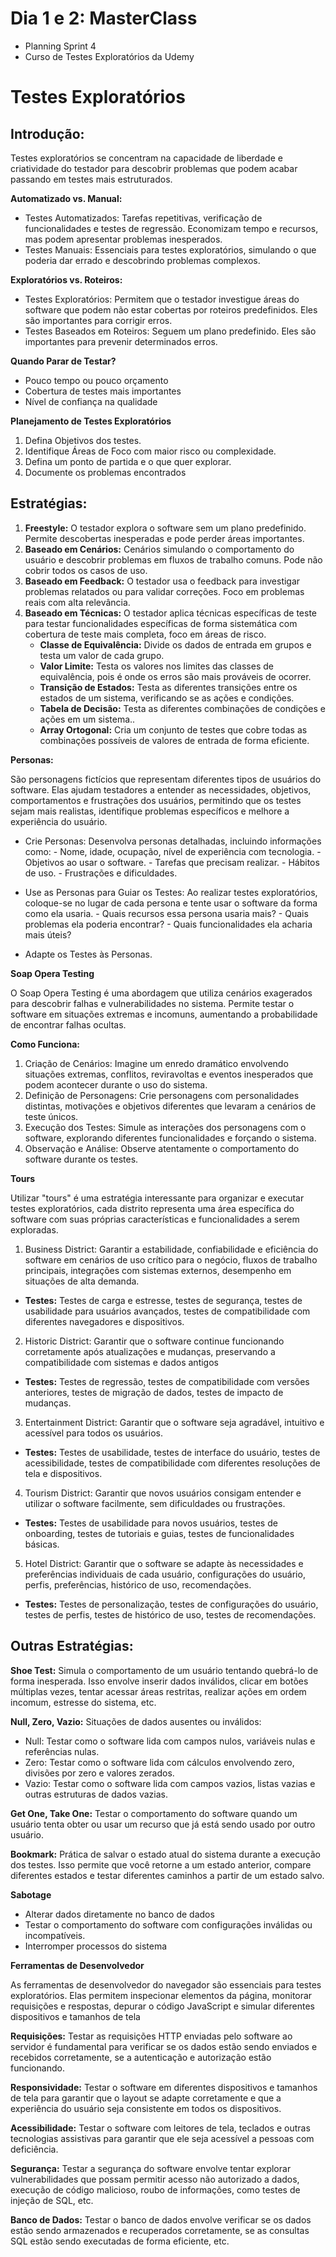 # Dia 1 e 2: MasterClass

- Planning Sprint 4
- Curso de Testes Exploratórios da Udemy

# Testes Exploratórios

## Introdução:

Testes exploratórios se concentram na capacidade de liberdade e criatividade do testador para descobrir problemas que podem acabar passando em testes mais estruturados.

**Automatizado vs. Manual:**

- Testes Automatizados: Tarefas repetitivas, verificação de funcionalidades e testes de regressão. Economizam tempo e recursos, mas podem apresentar problemas inesperados.
- Testes Manuais: Essenciais para testes exploratórios, simulando o que poderia dar errado e descobrindo problemas complexos.

**Exploratórios vs. Roteiros:**

- Testes Exploratórios: Permitem que o testador investigue áreas do software que podem não estar cobertas por roteiros predefinidos. Eles são importantes para corrigir erros.
- Testes Baseados em Roteiros: Seguem um plano predefinido. Eles são importantes para prevenir determinados erros.

**Quando Parar de Testar?**

- Pouco tempo ou pouco orçamento
- Cobertura de testes mais importantes
- Nível de confiança na qualidade

**Planejamento de Testes Exploratórios**

1. Defina Objetivos dos testes.
2. Identifique Áreas de Foco com maior risco ou complexidade.
3. Defina um ponto de partida e o que quer explorar.
4. Documente os problemas encontrados

## Estratégias:

1. **Freestyle:** O testador explora o software sem um plano predefinido. Permite descobertas inesperadas e pode perder áreas importantes.
2. **Baseado em Cenários:** Cenários simulando o comportamento do usuário e descobrir problemas em fluxos de trabalho comuns. Pode não cobrir todos os casos de uso.
3. **Baseado em Feedback:** O testador usa o feedback para investigar problemas relatados ou para validar correções. Foco em problemas reais com alta relevância.
4. **Baseado em Técnicas:** O testador aplica técnicas específicas de teste para testar funcionalidades específicas de forma sistemática com cobertura de teste mais completa, foco em áreas de risco.
    - **Classe de Equivalência:** Divide os dados de entrada em grupos e testa um valor de cada grupo.
    - **Valor Limite:** Testa os valores nos limites das classes de equivalência, pois é onde os erros são mais prováveis de ocorrer.
    - **Transição de Estados:** Testa as diferentes transições entre os estados de um sistema, verificando se as ações e condições.
    - **Tabela de Decisão:** Testa as diferentes combinações de condições e ações em um sistema..
    - **Array Ortogonal:** Cria um conjunto de testes que cobre todas as combinações possíveis de valores de entrada de forma eficiente.

**Personas:** 

São personagens fictícios que representam diferentes tipos de usuários do software. Elas ajudam testadores a entender as necessidades, objetivos, comportamentos e frustrações dos usuários, permitindo que os testes sejam mais realistas, identifique problemas específicos e melhore a experiência do usuário.

- Crie Personas: Desenvolva personas detalhadas, incluindo informações como:
        - Nome, idade, ocupação, nível de experiência com tecnologia.
        - Objetivos ao usar o software.
        - Tarefas que precisam realizar.
        - Hábitos de uso.
        - Frustrações e dificuldades.

- Use as Personas para Guiar os Testes: Ao realizar testes exploratórios, coloque-se no lugar de cada persona e tente usar o software da forma como ela usaria.
        - Quais recursos essa persona usaria mais?
        - Quais problemas ela poderia encontrar?
        - Quais funcionalidades ela acharia mais úteis?

- Adapte os Testes às Personas.

**Soap Opera Testing**

O Soap Opera Testing é uma abordagem que utiliza cenários exagerados para descobrir falhas e vulnerabilidades no sistema. Permite testar o software em situações extremas e incomuns, aumentando a probabilidade de encontrar falhas ocultas.

**Como Funciona:**

1. Criação de Cenários: Imagine um enredo dramático envolvendo situações extremas, conflitos, reviravoltas e eventos inesperados que podem acontecer durante o uso do sistema.
2. Definição de Personagens: Crie personagens com personalidades distintas, motivações e objetivos diferentes que levaram a cenários de teste únicos.
3. Execução dos Testes: Simule as interações dos personagens com o software, explorando diferentes funcionalidades e forçando o sistema.
4. Observação e Análise: Observe atentamente o comportamento do software durante os testes.

**Tours**

Utilizar  "tours" é uma estratégia interessante para organizar e executar testes exploratórios, cada distrito representa uma área específica do software com suas próprias características e funcionalidades a serem exploradas.

1. Business District: Garantir a estabilidade, confiabilidade e eficiência do software em cenários de uso crítico para o negócio, fluxos de trabalho principais, integrações com sistemas externos, desempenho em situações de alta demanda.

- **Testes:** Testes de carga e estresse, testes de segurança, testes de usabilidade para usuários avançados, testes de compatibilidade com diferentes navegadores e dispositivos.

2. Historic District: Garantir que o software continue funcionando corretamente após atualizações e mudanças, preservando a compatibilidade com sistemas e dados antigos

- **Testes:** Testes de regressão, testes de compatibilidade com versões anteriores, testes de migração de dados, testes de impacto de mudanças.

3. Entertainment District: Garantir que o software seja agradável, intuitivo e acessível para todos os usuários.

- **Testes:** Testes de usabilidade, testes de interface do usuário, testes de acessibilidade, testes de compatibilidade com diferentes resoluções de tela e dispositivos.

4. Tourism District: Garantir que novos usuários consigam entender e utilizar o software facilmente, sem dificuldades ou frustrações.

- **Testes:** Testes de usabilidade para novos usuários, testes de onboarding, testes de tutoriais e guias, testes de funcionalidades básicas.

5. Hotel District: Garantir que o software se adapte às necessidades e preferências individuais de cada usuário, configurações do usuário, perfis, preferências, histórico de uso, recomendações.

- **Testes:** Testes de personalização, testes de configurações do usuário, testes de perfis, testes de histórico de uso, testes de recomendações.

## Outras Estratégias:

**Shoe Test:** Simula o comportamento de um usuário tentando quebrá-lo de forma inesperada. Isso envolve inserir dados inválidos, clicar em botões múltiplas vezes, tentar acessar áreas restritas, realizar ações em ordem incomum, estresse do sistema, etc.

**Null, Zero, Vazio:** Situações de dados ausentes ou inválidos:

- Null: Testar como o software lida com campos nulos, variáveis nulas e referências nulas.
- Zero: Testar como o software lida com cálculos envolvendo zero, divisões por zero e valores zerados.
- Vazio: Testar como o software lida com campos vazios, listas vazias e outras estruturas de dados vazias.

**Get One, Take One:** Testar o comportamento do software quando um usuário tenta obter ou usar um recurso que já está sendo usado por outro usuário. 

**Bookmark:** Prática de salvar o estado atual do sistema durante a execução dos testes. Isso permite que você retorne a um estado anterior, compare diferentes estados e testar diferentes caminhos a partir de um estado salvo.

**Sabotage**
- Alterar dados diretamente no banco de dados
- Testar o comportamento do software com configurações inválidas ou incompatíveis.
- Interromper processos do sistema

**Ferramentas de Desenvolvedor**

As ferramentas de desenvolvedor do navegador são essenciais para testes exploratórios. Elas permitem inspecionar elementos da página, monitorar requisições e respostas, depurar o código JavaScript e simular diferentes dispositivos e tamanhos de tela

**Requisições:** Testar as requisições HTTP enviadas pelo software ao servidor é fundamental para verificar se os dados estão sendo enviados e recebidos corretamente, se a autenticação e autorização estão funcionando.

**Responsividade:** Testar o software em diferentes dispositivos e tamanhos de tela para garantir que o layout se adapte corretamente e que a experiência do usuário seja consistente em todos os dispositivos.

**Acessibilidade:** Testar o software com leitores de tela, teclados e outras tecnologias assistivas para garantir que ele seja acessível a pessoas com deficiência.

**Segurança:** Testar a segurança do software envolve tentar explorar vulnerabilidades que possam permitir acesso não autorizado a dados, execução de código malicioso, roubo de informações, como testes de injeção de SQL, etc.

**Banco de Dados:** Testar o banco de dados envolve verificar se os dados estão sendo armazenados e recuperados corretamente, se as consultas SQL estão sendo executadas de forma eficiente, etc.
